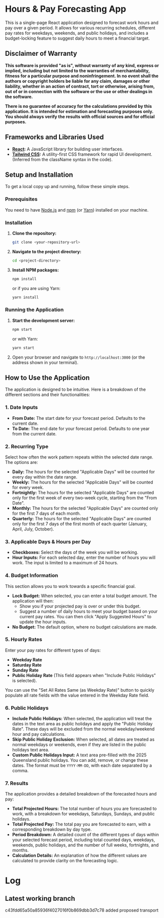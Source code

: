 # Hours & Pay Forecasting App

This is a single-page React application designed to forecast work hours and pay over a given period. It allows for various recurring schedules, different pay rates for weekdays, weekends, and public holidays, and includes a budget-locking feature to suggest daily hours to meet a financial target.

## Disclaimer of Warranty

**This software is provided "as is", without warranty of any kind, express or implied, including but not limited to the warranties of merchantability, fitness for a particular purpose and noninfringement. In no event shall the authors or copyright holders be liable for any claim, damages or other liability, whether in an action of contract, tort or otherwise, arising from, out of or in connection with the software or the use or other dealings in the software.**

**There is no guarantee of accuracy for the calculations provided by this application. It is intended for estimation and forecasting purposes only. You should always verify the results with official sources and for official purposes.**

## Frameworks and Libraries Used

* **[React](https://reactjs.org/):** A JavaScript library for building user interfaces.
* **[Tailwind CSS](https://tailwindcss.com/):** A utility-first CSS framework for rapid UI development. (Inferred from the className syntax in the code).

## Setup and Installation

To get a local copy up and running, follow these simple steps.

### Prerequisites

You need to have [Node.js](https://nodejs.org/) and [npm](https://www.npmjs.com/) (or [Yarn](https://yarnpkg.com/)) installed on your machine.

### Installation

1.  **Clone the repository:**
    ```sh
    git clone <your-repository-url>
    ```
2.  **Navigate to the project directory:**
    ```sh
    cd <project-directory>
    ```
3.  **Install NPM packages:**
    ```sh
    npm install
    ```
    or if you are using Yarn:
    ```sh
    yarn install
    ```

### Running the Application

1.  **Start the development server:**
    ```sh
    npm start
    ```
    or with Yarn:
    ```sh
    yarn start
    ```
2.  Open your browser and navigate to `http://localhost:3000` (or the address shown in your terminal).

## How to Use the Application

The application is designed to be intuitive. Here is a breakdown of the different sections and their functionalities:

### 1. Date Inputs

* **From Date:** The start date for your forecast period. Defaults to the current date.
* **To Date:** The end date for your forecast period. Defaults to one year from the current date.

### 2. Recurring Type

Select how often the work pattern repeats within the selected date range. The options are:
* **Daily:** The hours for the selected "Applicable Days" will be counted for every day within the date range.
* **Weekly:** The hours for the selected "Applicable Days" will be counted for every week.
* **Fortnightly:** The hours for the selected "Applicable Days" are counted only for the first week of every two-week cycle, starting from the "From Date".
* **Monthly:** The hours for the selected "Applicable Days" are counted only for the first 7 days of each month.
* **Quarterly:** The hours for the selected "Applicable Days" are counted only for the first 7 days of the first month of each quarter (January, April, July, October).

### 3. Applicable Days & Hours per Day

* **Checkboxes:** Select the days of the week you will be working.
* **Hour Inputs:** For each selected day, enter the number of hours you will work. The input is limited to a maximum of 24 hours.

### 4. Budget Information

This section allows you to work towards a specific financial goal.
* **Lock Budget:** When selected, you can enter a total budget amount. The application will then:
    * Show you if your projected pay is over or under this budget.
    * Suggest a number of daily hours to meet your budget based on your current pay rates. You can then click "Apply Suggested Hours" to update the hour inputs.
* **No Budget:** The default option, where no budget calculations are made.

### 5. Hourly Rates

Enter your pay rates for different types of days:
* **Weekday Rate**
* **Saturday Rate**
* **Sunday Rate**
* **Public Holiday Rate** (This field appears when "Include Public Holidays" is selected).

You can use the "Set All Rates Same (as Weekday Rate)" button to quickly populate all rate fields with the value entered in the Weekday Rate field.

### 6. Public Holidays

* **Include Public Holidays:** When selected, the application will treat the dates in the text area as public holidays and apply the "Public Holiday Rate". These days will be excluded from the normal weekday/weekend hour and pay calculations.
* **Skip Public Holiday Exclusion:** When selected, all dates are treated as normal weekdays or weekends, even if they are listed in the public holidays text area.
* **Custom Public Holidays Input:** A text area pre-filled with the 2025 Queensland public holidays. You can add, remove, or change these dates. The format must be `YYYY-MM-DD`, with each date separated by a comma.

### 7. Results

The application provides a detailed breakdown of the forecasted hours and pay:

* **Total Projected Hours:** The total number of hours you are forecasted to work, with a breakdown for weekdays, Saturdays, Sundays, and public holidays.
* **Total Projected Pay:** The total pay you are forecasted to earn, with a corresponding breakdown by day type.
* **Period Breakdown:** A detailed count of the different types of days within your selected forecast period, including total counted days, weekdays, weekends, public holidays, and the number of full weeks, fortnights, and months.
* **Calculation Details:** An explanation of how the different values are calculated to provide clarity on the forecasting logic.

# Log

## Latest working branch
c43fdd65a50a85936f4027016f0b869dbb3d7c78
added proposed transport